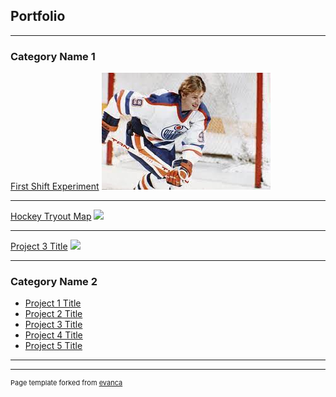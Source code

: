## Portfolio

---

### Category Name 1 

[First Shift Experiment](/firstShiftExperiment.html)
<img src="images/Wayne Gretzky.jpeg"/>

---
[Hockey Tryout Map](/tryoutMap/WebscraperUSHL.py)
<img src="images/hockeyTeamMap"/>

---
[Project 3 Title](http://example.com/)
<img src="images/dummy_thumbnail.jpg?raw=true"/>

---

### Category Name 2

- [Project 1 Title](http://example.com/)
- [Project 2 Title](http://example.com/)
- [Project 3 Title](http://example.com/)
- [Project 4 Title](http://example.com/)
- [Project 5 Title](http://example.com/)

---




---
<p style="font-size:11px">Page template forked from <a href="https://github.com/evanca/quick-portfolio">evanca</a></p>
<!-- Remove above link if you don't want to attibute -->
